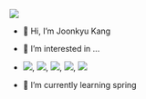 <a href="https://smallzoo-dev.github.io/" target="_blank"><img src="https://img.shields.io/badge/Blog Postings-b2ddef?style=flat-square&logo=GitHub&logoColor=ffffff"/></a>
- 👋 Hi, I’m Joonkyu Kang
- 👀 I’m interested in ...
- <img src="https://img.shields.io/badge/Java-c3e0a3?style=flat-square&logo=Java&logoColor=ffffff"/></a>, <img src="https://img.shields.io/badge/Python-800000?style=flat-square&logo=Python&logoColor=ffffff"/></a>, <img src="https://img.shields.io/badge/kotlin-b2ddef?style=flat-square&logo=jetbrains&logoColor=ffffff"/></a>, <img src="https://img.shields.io/badge/Spring Framework-c3e0a3?style=flat-square&logo=Spring&logoColor=ffffff"/></a>, <img src="https://img.shields.io/badge/Spring Boot & JPA-392f31?style=flat-square&logo=Spring boot&logoColor=ffffff"/></a>
 
- 🌱 I’m currently learning spring
